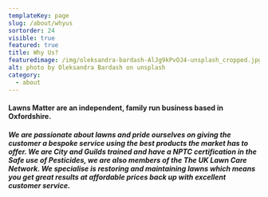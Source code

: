 ```yaml
---
templateKey: page
slug: /about/whyus
sortorder: 24
visible: true
featured: true
title: Why Us?
featuredimage: /img/oleksandra-bardash-AlJg9kPvOJ4-unsplash_cropped.jpg
alt: photo by Oleksandra Bardash on unsplash
category:
  - about
---
```

#### Lawns Matter are an independent, family run business based in Oxfordshire.  ####

##### We are passionate about lawns and pride ourselves on giving the customer a bespoke service using the best products the market has to offer. We are City and Guilds trained and have a NPTC certification in the Safe use of Pesticides, we are also members of the The UK Lawn Care Network. We specialise is restoring and maintaining lawns which means you get great results at affordable prices back up with excellent customer service. #####
